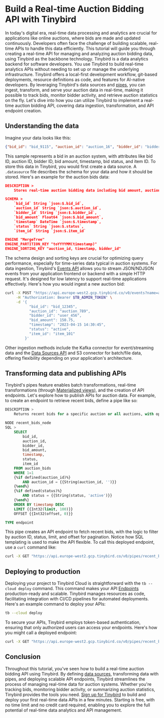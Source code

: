 # Build a Real-time Auction Bidding API with Tinybird

In today's digital era, real-time data processing and analytics are crucial for applications like online auctions, where bids are made and updated continuously. Developers often face the challenge of building scalable, real-time APIs to handle this data efficiently. This tutorial will guide you through creating a real-time API for managing and analyzing auction bidding data, using Tinybird as the backbone technology. Tinybird is a data analytics backend for software developers. You use Tinybird to build real-time analytics APIs without needing to set up or manage the underlying infrastructure. Tinybird offers a local-first development workflow, git-based deployments, resource definitions as code, and features for AI-native developers. By leveraging Tinybird's data sources and [pipes](https://www.tinybird.co/docs/forward/work-with-data/pipes?utm_source=DEV&utm_campaign=tb+create+--prompt+DEV), you can ingest, transform, and serve your auction data in real-time, making it possible to track bids, monitor bidder activity, and retrieve auction statistics on the fly. Let's dive into how you can utilize Tinybird to implement a real-time auction bidding API, covering data ingestion, transformation, and API endpoint creation. 

## Understanding the data

Imagine your data looks like this:
```json
{"bid_id": "bid_9115", "auction_id": "auction_16", "bidder_id": "bidder_16", "bid_amount": 4715, "timestamp": "2025-05-12 09:41:32", "status": "outbid", "item_id": "item_16"}
```
This sample represents a bid in an auction system, with attributes like bid ID, auction ID, bidder ID, bid amount, timestamp, bid status, and item ID. To store this data in Tinybird, you would first create a data source. A `.datasource` file describes the schema for your data and how it should be stored. Here's an example for the auction bids data:

```json
DESCRIPTION >
    Stores real-time auction bidding data including bid amount, auction ID, bidder ID, and timestamp

SCHEMA >
    `bid_id` String `json:$.bid_id`,
    `auction_id` String `json:$.auction_id`,
    `bidder_id` String `json:$.bidder_id`,
    `bid_amount` Float64 `json:$.bid_amount`,
    `timestamp` DateTime `json:$.timestamp`,
    `status` String `json:$.status`,
    `item_id` String `json:$.item_id`

ENGINE "MergeTree"
ENGINE_PARTITION_KEY "toYYYYMM(timestamp)"
ENGINE_SORTING_KEY "auction_id, timestamp, bidder_id"
```
The schema design and sorting keys are crucial for optimizing query performance, especially for time-series data typical in auction systems. For data ingestion, Tinybird's [Events API](https://www.tinybird.co/docs/forward/get-data-in/events-api?utm_source=DEV&utm_campaign=tb+create+--prompt+DEV) allows you to stream JSON/NDJSON events from your application frontend or backend with a simple HTTP request. It's designed for low latency to support real-time applications effectively. Here's how you would ingest a new auction bid:

```bash
curl -X POST "https://api.europe-west2.gcp.tinybird.co/v0/events?name=auction_bids&utm_source=DEV&utm_campaign=tb+create+--prompt+DEV" \
     -H "Authorization: Bearer $TB_ADMIN_TOKEN" \
     -d '{
           "bid_id": "bid_12345",
           "auction_id": "auction_789",
           "bidder_id": "user_456",
           "bid_amount": 150.75,
           "timestamp": "2023-04-15 14:30:45",
           "status": "active",
           "item_id": "item_101"
         }'
```
Other ingestion methods include the Kafka connector for event/streaming data and the [Data Sources API](https://www.tinybird.co/docs/api-reference/datasource-api?utm_source=DEV&utm_campaign=tb+create+--prompt+DEV) and S3 connector for batch/file data, offering flexibility depending on your application's architecture. 

## Transforming data and publishing APIs

Tinybird's pipes feature enables batch transformations, real-time transformations (through [Materialized views](https://www.tinybird.co/docs/forward/work-with-data/optimize/materialized-views?utm_source=DEV&utm_campaign=tb+create+--prompt+DEV)), and the creation of API endpoints. Let's explore how to publish APIs for auction data. For example, to create an endpoint to retrieve recent bids, define a pipe like so:

```sql
DESCRIPTION >
    Returns recent bids for a specific auction or all auctions, with optional pagination

NODE recent_bids_node
SQL >
    SELECT 
        bid_id,
        auction_id,
        bidder_id,
        bid_amount,
        timestamp,
        status,
        item_id
    FROM auction_bids
    WHERE 1=1
    {%if defined(auction_id)%}
        AND auction_id = {{String(auction_id, '')}}
    {%end%}
    {%if defined(status)%}
        AND status = {{String(status, 'active')}}
    {%end%}
    ORDER BY timestamp DESC
    LIMIT {{Int32(limit, 100)}}
    OFFSET {{Int32(offset, 0)}}

TYPE endpoint
```
This pipe creates an API endpoint to fetch recent bids, with the logic to filter by auction ID, status, limit, and offset for pagination. Notice how SQL templating is used to make the API flexible. To call this deployed endpoint, use a `curl` command like:

```bash
curl -X GET "https://api.europe-west2.gcp.tinybird.co/v0/pipes/recent_bids.json?limit=50&offset=50&token=%24TB_ADMIN_TOKEN&utm_source=DEV&utm_campaign=tb+create+--prompt+DEV"
```


## Deploying to production

Deploying your project to Tinybird Cloud is straightforward with the `tb --cloud deploy` command. This command makes your API [Endpoints](https://www.tinybird.co/docs/forward/work-with-data/publish-data/endpoints?utm_source=DEV&utm_campaign=tb+create+--prompt+DEV) production-ready and scalable. Tinybird manages resources as code, facilitating integration with CI/CD pipelines for automated deployments. Here's an example command to deploy your APIs:

```bash
tb --cloud deploy
```
To secure your APIs, Tinybird employs token-based authentication, ensuring that only authorized users can access your endpoints. Here's how you might call a deployed endpoint:

```bash
curl -X GET "https://api.europe-west2.gcp.tinybird.co/v0/pipes/recent_bids.json?token=%24TB_ADMIN_TOKEN&utm_source=DEV&utm_campaign=tb+create+--prompt+DEV"
```


## Conclusion

Throughout this tutorial, you've seen how to build a real-time auction bidding API using Tinybird. By defining [data sources](https://www.tinybird.co/docs/forward/get-data-in/data-sources?utm_source=DEV&utm_campaign=tb+create+--prompt+DEV), transforming data with pipes, and deploying scalable API endpoints, Tinybird streamlines the process of managing real-time data for auction systems. Whether you're tracking bids, monitoring bidder activity, or summarizing auction statistics, Tinybird provides the tools you need. [Sign up for Tinybird](https://cloud.tinybird.co/signup?utm_source=DEV&utm_campaign=tb+create+--prompt+DEV) to build and deploy your first real-time data APIs in a few minutes. Starting is free, with no time limit and no credit card required, enabling you to explore the full potential of real-time data analytics and API management.